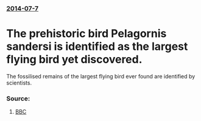 ### [2014-07-7](/news/2014/07/7/index.md)

# The prehistoric bird Pelagornis sandersi is identified as the largest flying bird yet discovered. 

The fossilised remains of the largest flying bird ever found are identified by scientists.


### Source:

1. [BBC](http://www.bbc.com/news/science-environment-28164063)
